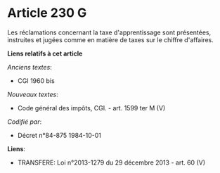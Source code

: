 # Article 230 G

Les réclamations concernant la taxe d'apprentissage sont présentées, instruites et jugées comme en matière de taxes sur le
chiffre d'affaires.

**Liens relatifs à cet article**

_Anciens textes_:

  - CGI 1960 bis

_Nouveaux textes_:

  - Code général des impôts, CGI. - art. 1599 ter M (V)

_Codifié par_:

  - Décret n°84-875 1984-10-01

**Liens**:

  - TRANSFERE: Loi n°2013-1279 du 29 décembre 2013 - art. 60 (V)
